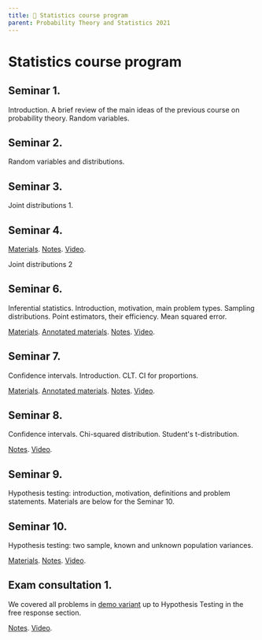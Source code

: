 ```yaml
---
title: 🚀 Statistics course program
parent: Probability Theory and Statistics 2021
---
```

# Statistics course program

## Seminar 1.

Introduction. A brief review of the main ideas of the previous course on probability theory. Random variables.


## Seminar 2.

Random variables and distributions.

## Seminar 3.

Joint distributions 1.

## Seminar 4.

 [Materials](/presentations/sem4.pdf). [Notes](/notes/sem4_whiteboard.pdf). [Video](https://drive.google.com/file/d/189LLtLiXJNEt198DJuZuxVOAsp2cXugH/view?usp=sharing).

Joint distributions 2


## Seminar 6.

Inferential statistics. Introduction, motivation, main problem types. Sampling distributions. Point estimators, their efficiency. Mean squared error.

[Materials](/presentations/sem6.pdf). [Annotated materials](/notes/sem6_annotated.pdf). [Notes](/notes/sem6_whiteboard.pdf). [Video](https://drive.google.com/file/d/16mi3FQPmx8Wb3yqqBn1HJfYI_qQmoC7e/view?usp=sharing).



## Seminar 7.

Confidence intervals. Introduction. CLT. CI for proportions.

[Materials](/presentations/sem8.pdf). [Annotated materials](/notes/sem8_annotated.pdf). [Notes](/notes/sem8_whiteboard.pdf). [Video](https://drive.google.com/file/d/1N_g3oOlB4g9voPPDmDduFIVct8721Eeh/view?usp=sharing).


## Seminar 8.

Confidence intervals. Chi-squared distribution. Student's t-distribution. 

[Notes](/notes/sem9_whiteboard.pdf). [Video](https://drive.google.com/file/d/16mi3FQPmx8Wb3yqqBn1HJfYI_qQmoC7e/view?usp=sharing).

## Seminar 9.

Hypothesis testing: introduction, motivation, definitions and problem statements. 
Materials are below for the Seminar 10.
	
## Seminar 10.

Hypothesis testing: two sample, known and unknown population variances.

[Materials](/presentations/sem9-10_HT.pdf). [Notes](/notes/sem10_whiteboard_problems.pdf). [Video](https://drive.google.com/file/d/1hLx59WyavnxVGFw9bNvbfPVJw8gq9ZZx/view?usp=sharing).

## Exam consultation 1.

We covered all problems in [demo variant](/documents/demo_exam_2021.pdf) up to Hypothesis Testing in the free response section.

[Notes](/notes/consultation_vol1_whiteboard.pdf). [Video](https://drive.google.com/file/d/1joLSITSpIquvV_xylTnm52N__TucHuNh/view?usp=sharing).